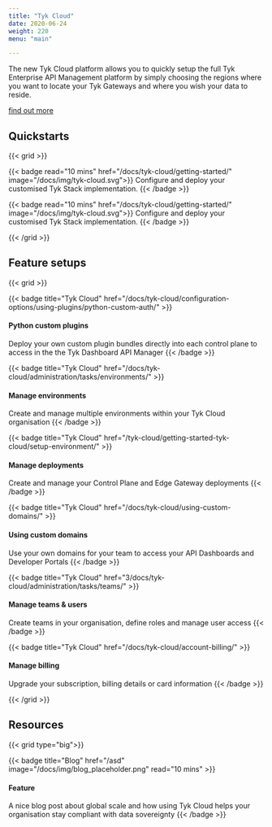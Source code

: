 ```yaml
---
title: "Tyk Cloud"
date: 2020-06-24
weight: 220
menu: "main"

---
```


The new Tyk Cloud platform allows you to quickly setup the full Tyk Enterprise API Management platform by simply choosing the regions where you want to locate your Tyk Gateways and where you wish your data to reside.

[find out more](#)

## Quickstarts

{{< grid >}}

{{< badge read="10 mins" href="/docs/tyk-cloud/getting-started/" image="/docs/img/tyk-cloud.svg">}}
Configure and deploy your customised Tyk Stack implementation. 
{{< /badge >}}

{{< badge read="10 mins" href="/docs/tyk-cloud/getting-started/" image="/docs/img/tyk-cloud.svg">}}
Configure and deploy your customised Tyk Stack implementation. 
{{< /badge >}}

{{< /grid >}}

## Feature setups

{{< grid >}}

{{< badge title="Tyk Cloud" href="/docs/tyk-cloud/configuration-options/using-plugins/python-custom-auth/" >}}
#### Python custom plugins

Deploy your own custom plugin bundles directly into each control plane to access in the the Tyk Dashboard API Manager
{{< /badge >}}

{{< badge title="Tyk Cloud" href="/docs/tyk-cloud/administration/tasks/environments/" >}}
#### Manage environments

Create and manage multiple environments within your Tyk Cloud organisation
{{< /badge >}}

{{< badge title="Tyk Cloud" href="/tyk-cloud/getting-started-tyk-cloud/setup-environment/" >}}
#### Manage deployments

Create and manage your Control Plane and Edge Gateway deployments
{{< /badge >}}

{{< badge title="Tyk Cloud" href="/docs/tyk-cloud/using-custom-domains/" >}}
#### Using custom domains

Use your own domains for your team to access your API Dashboards and Developer Portals
{{< /badge >}}

{{< badge title="Tyk Cloud" href="3/docs/tyk-cloud/administration/tasks/teams/" >}}
#### Manage teams & users

Create teams in your organisation, define roles and manage user access
{{< /badge >}}

{{< badge title="Tyk Cloud" href="/docs/tyk-cloud/account-billing/" >}}
#### Manage billing

Upgrade your subscription, billing details or card information
{{< /badge >}}

{{< /grid >}}

## Resources

{{< grid type="big">}}

{{< badge title="Blog" href="/asd" image="/docs/img/blog_placeholder.png" read="10 mins" >}}
#### Feature

A nice blog post about global scale and how using Tyk Cloud helps your organisation stay compliant with data sovereignty
{{< /badge >}}